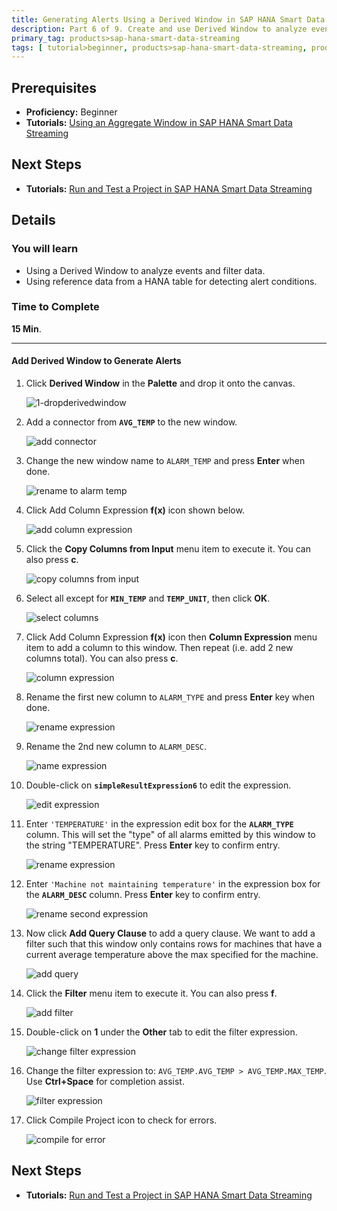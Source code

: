 ```yaml
---
title: Generating Alerts Using a Derived Window in SAP HANA Smart Data Streaming
description: Part 6 of 9. Create and use Derived Window to analyze events, filter data, and generate alerts.
primary_tag: products>sap-hana-smart-data-streaming
tags: [ tutorial>beginner, products>sap-hana-smart-data-streaming, products>sap-hana-studio ]
---
```

## Prerequisites  
 - **Proficiency:** Beginner
 - **Tutorials:** [Using an Aggregate Window in SAP HANA Smart Data Streaming](http://www.sap.com/developer/tutorials/sds-part5-add-aggregate-window.html)

## Next Steps
 - **Tutorials:** [Run and Test a Project in SAP HANA Smart Data Streaming](http://www.sap.com/developer/tutorials/sds-part7-testing.html)

## Details
### You will learn  
 - Using a Derived Window to analyze events and filter data.
 - Using reference data from a HANA table for detecting alert conditions.

### Time to Complete
**15 Min**.

---

#### Add Derived Window to Generate Alerts

1. Click **Derived Window** in the **Palette** and drop it onto the canvas.

    ![1-dropderivedwindow](1-dropderivedwindow.png)

2. Add a connector from **`AVG_TEMP`** to the new window.

    ![add connector](2-addconnector.png)

3. Change the new window name to `ALARM_TEMP` and press **Enter** when done.

    ![rename to alarm temp](3-renametoalarmtemp.png)

4. Click Add Column Expression **f(x)** icon shown below.

    ![add column expression](4-addcolumnexp.png)

5. Click the **Copy Columns from Input** menu item to execute it. You can also press **c**.

    ![copy columns from input](5-copycolumnsfrominput.png)

6. Select all except for **`MIN_TEMP`** and **`TEMP_UNIT`**, then click **OK**.

    ![select columns](6-selectcolumns.png)

7. Click Add Column Expression **f(x)** icon then **Column Expression** menu item to add a column to this window. Then repeat (i.e. add 2 new columns total). You can also press **c**.

    ![column expression](7-columnexpression.png)

8. Rename the first new column to `ALARM_TYPE` and press **Enter** key when done.

    ![rename expression](8-renameexpression.png)

9. Rename the 2nd new column to `ALARM_DESC`.

    ![name expression](9-nameexpression.png)

10. Double-click on **`simpleResultExpression6`** to edit the expression.

    ![edit expression](10-editexpression.png)

11. Enter `'TEMPERATURE'` in the expression edit box for the **`ALARM_TYPE`** column. This will set the "type" of all alarms emitted by this window to the string "TEMPERATURE". Press **Enter** key to confirm entry.

    ![rename expression](11-renameexpression.png)

12. Enter `'Machine not maintaining temperature'` in the expression box for the **`ALARM_DESC`** column. Press **Enter** key to confirm entry.

    ![rename second expression](12-renamesecondexp.png)

13. Now click **Add Query Clause** to add a query clause. We want to add a filter such that this window only contains rows for machines that have a current average temperature above the max specified for the machine.

    ![add query](13-addquery.png)

14. Click the **Filter** menu item to execute it. You can also press **f**.

    ![add filter](14-addfilter.png)

15. Double-click on **1** under the **Other** tab to edit the filter expression.

    ![change filter expression](15-changefilterexp.png)

16. Change the filter expression to: `AVG_TEMP.AVG_TEMP > AVG_TEMP.MAX_TEMP`. Use **Ctrl+Space** for completion assist.

    ![filter expression](16-filterexp.png)

17. Click Compile Project icon to check for errors.

    ![compile for error](17-compileforerror.png)


## Next Steps
 - **Tutorials:** [Run and Test a Project in SAP HANA Smart Data Streaming](http://www.sap.com/developer/tutorials/sds-part7-testing.html)
